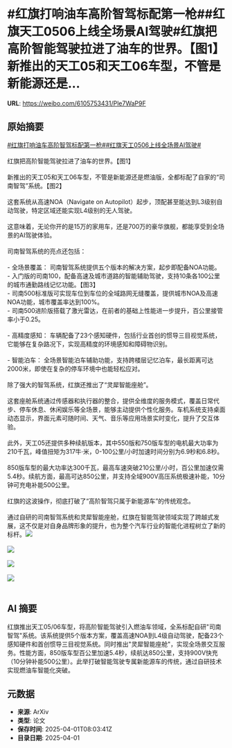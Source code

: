 # #红旗打响油车高阶智驾标配第一枪##红旗天工0506上线全场景AI驾驶#红旗把高阶智能驾驶拉进了油车的世界。【图1】新推出的天工05和天工06车型，不管是新能源还是...

**URL**: https://weibo.com/6105753431/Ple7WaP9F

## 原始摘要

<a href="https://m.weibo.cn/search?containerid=231522type%3D1%26t%3D10%26q%3D%23%E7%BA%A2%E6%97%97%E6%89%93%E5%93%8D%E6%B2%B9%E8%BD%A6%E9%AB%98%E9%98%B6%E6%99%BA%E9%A9%BE%E6%A0%87%E9%85%8D%E7%AC%AC%E4%B8%80%E6%9E%AA%23&amp;extparam=%23%E7%BA%A2%E6%97%97%E6%89%93%E5%93%8D%E6%B2%B9%E8%BD%A6%E9%AB%98%E9%98%B6%E6%99%BA%E9%A9%BE%E6%A0%87%E9%85%8D%E7%AC%AC%E4%B8%80%E6%9E%AA%23" data-hide=""><span class="surl-text">#红旗打响油车高阶智驾标配第一枪#</span></a><a href="https://m.weibo.cn/search?containerid=231522type%3D1%26t%3D10%26q%3D%23%E7%BA%A2%E6%97%97%E5%A4%A9%E5%B7%A50506%E4%B8%8A%E7%BA%BF%E5%85%A8%E5%9C%BA%E6%99%AFAI%E9%A9%BE%E9%A9%B6%23&amp;extparam=%23%E7%BA%A2%E6%97%97%E5%A4%A9%E5%B7%A50506%E4%B8%8A%E7%BA%BF%E5%85%A8%E5%9C%BA%E6%99%AFAI%E9%A9%BE%E9%A9%B6%23" data-hide=""><span class="surl-text">#红旗天工0506上线全场景AI驾驶#</span></a><br><br>红旗把高阶智能驾驶拉进了油车的世界。【图1】<br><br>新推出的天工05和天工06车型，不管是新能源还是燃油版，全都标配了自家的“司南智驾”系统。【图2】<br><br>这套系统从高速NOA（Navigate on Autopilot）起步，顶配甚至能达到L3级别自动驾驶，特定区域还能实现L4级别的无人驾驶。<br><br>这意味着，无论你开的是15万的家用车，还是700万的豪华旗舰，都能享受到全场景的AI驾驶体验。<br><br>司南智驾系统的亮点还包括：<br><br>- 全场景覆盖： 司南智驾系统提供五个版本的解决方案，起步即配备NOA功能。<br>      - 入门版的司南100，配备高速及城市道路的智能辅助驾驶，支持10条各100公里的城市通勤路线记忆功能。【图3】<br>      - 司南500标准版可实现车位到车位的全域路网无缝覆盖，提供城市NOA及高速NOA功能，城市覆盖率达到100%。<br>      - 司南500进阶版搭载了激光雷达，在前者的基础上性能进一步提升，百公里接管率小于0.25。<br><br>- 高精度感知： 车辆配备了23个感知硬件，包括行业首创的惯导三目视觉系统，它能够在复杂路况下，实现高精度的环境感知和障碍物识别。 <br><br>- 智能泊车： 全场景智能泊车辅助功能，支持跨楼层记忆泊车，最长距离可达2000米，即使在复杂的停车环境中也能轻松应对。<br><br>除了强大的智驾系统，红旗还推出了“灵犀智能座舱”。<br><br>这套座舱系统通过传感器和执行器的整合，提供全维度的服务模式，覆盖日常代步、停车休息、休闲娱乐等全场景，能够主动提供个性化服务。车机系统支持桌面动态显示，界面元素可随时间、天气、音乐等应用场景实时变化，提升了交互体验。<br><br>此外，天工05还提供多种续航版本，其中550版和750版车型的电机最大功率为210千瓦，峰值扭矩为317牛·米，0-100公里/小时加速时间分别为6.9秒和6.8秒。<br><br>850版车型的最大功率达300千瓦，最高车速突破210公里/小时，百公里加速仅需5.4秒。续航方面，最高可达850公里，并支持全域900V高压系统极速补能，10分钟可充电补能500公里。<br><br>红旗的这波操作，彻底打破了“高阶智驾只属于新能源车”的传统观念。<br><br>通过自研的司南智驾系统和灵犀智能座舱，红旗在智能驾驶领域实现了跨越式发展，这不仅是对自身品牌形象的提升，也为整个汽车行业的智能化进程树立了新的标杆。<img style="" src="https://tvax1.sinaimg.cn/large/006Fd7o3gy1i016dhj0ooj30u00e3k0n.jpg" referrerpolicy="no-referrer"><br><br><img style="" src="https://tvax3.sinaimg.cn/large/006Fd7o3gy1i016dj8w28g30dc06unpk.gif" referrerpolicy="no-referrer"><br><br><img style="" src="https://tvax4.sinaimg.cn/large/006Fd7o3gy1i016f2kgz6j30u00gw48d.jpg" referrerpolicy="no-referrer"><br><br><img style="" src="https://tvax3.sinaimg.cn/large/006Fd7o3gy1i016f4989pj30u00miapc.jpg" referrerpolicy="no-referrer"><br><br>

## AI 摘要

红旗推出天工05/06车型，将高阶智能驾驶引入燃油车领域，全系标配自研"司南智驾"系统。该系统提供5个版本方案，覆盖高速NOA到L4级自动驾驶，配备23个感知硬件和首创惯导三目视觉系统。同时推出"灵犀智能座舱"，实现全场景交互服务。性能方面，850版车型百公里加速5.4秒，续航达850公里，支持900V快充（10分钟补能500公里）。此举打破智能驾驶专属新能源车的传统，通过自研技术实现燃油车智能化突破。

## 元数据

- **来源**: ArXiv
- **类型**: 论文
- **保存时间**: 2025-04-01T08:03:41Z
- **目录日期**: 2025-04-01
